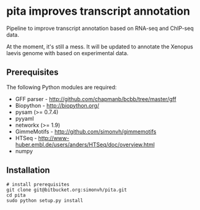 pita improves transcript annotation 
===================================

Pipeline to improve transcript annotation based on RNA-seq and ChIP-seq data.

At the moment, it's still a mess. It will be updated to annotate the Xenopus laevis genome with based on experimental data.

Prerequisites
------------
The following Python modules are required:

* GFF parser - http://github.com/chapmanb/bcbb/tree/master/gff
* Biopython - http://biopython.org/
* pysam (>= 0.7.4)
* pyyaml
* networkx (>= 1.9)
* GimmeMotifs - http://github.com/simonvh/gimmemotifs
* HTSeq - http://www-huber.embl.de/users/anders/HTSeq/doc/overview.html
* numpy

Installation
------------

    # install prerequisites
    git clone git@bitbucket.org:simonvh/pita.git
    cd pita
    sudo python setup.py install
